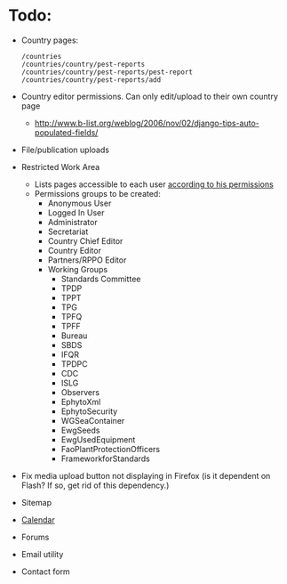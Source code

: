 # Todo:


- Country pages:
    ```
    /countries
    /countries/country/pest-reports
    /countries/country/pest-reports/pest-report
    /countries/country/pest-reports/add
    ```
- Country editor permissions. Can only edit/upload to their own country page
  - <http://www.b-list.org/weblog/2006/nov/02/django-tips-auto-populated-fields/>
- File/publication uploads

- Restricted Work Area
    - Lists pages accessible to each user [according to his permissions](http://stackoverflow.com/a/16016717)
    - Permissions groups to be created: 
        - Anonymous User
        - Logged In User
        - Administrator
        - Secretariat
        - Country Chief Editor
        - Country Editor
        - Partners/RPPO Editor
        - Working Groups
            - Standards Committee 
            - TPDP 
            - TPPT 
            - TPG 
            - TPFQ 
            - TPFF 
            - Bureau 
            - SBDS 
            - IFQR 
            - TPDPC 
            - CDC 
            - ISLG 
            - Observers 
            - EphytoXml 
            - EphytoSecurity 
            - WGSeaContainer 
            - EwgSeeds 
            - EwgUsedEquipment 
            - FaoPlantProtectionOfficers 
            - FrameworkforStandards

- Fix media upload button not displaying in Firefox (is it dependent on Flash? If so, get rid of this dependency.)
- Sitemap
- [Calendar](https://github.com/shurik/mezzanine.calendar)
- Forums
- Email utility
- Contact form